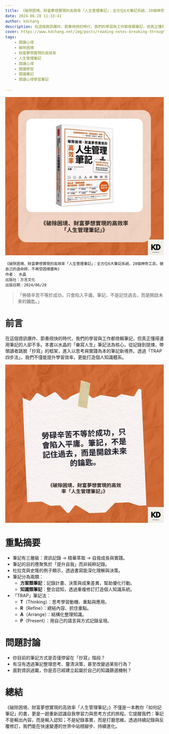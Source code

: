 ```yaml
---
title: 《破除困境、財富夢想實現的高效率「人生管理筆記」：全方位6大筆記系統、28個神奇工具，做自己的造命師，不再受困境擺佈》| 閱讀心得學習筆記
date: 2024-06-28 11:33:41
author: kdchang
description: 在這個資訊爆炸、節奏飛快的時代，我們的學習與工作都倚賴筆記，但真正懂得運用筆記的人卻不多。本書以水晶的「樂寫人生」筆記法為核心，從記錄到提煉，帶領讀者跳脫「抄寫」的框架，進入以思考與實踐為本的筆記新境界。透過「TRAP四步法」，我們不僅能提升學習效率，更能打造個人知識體系。
cover: https://www.kdchang.net/img/posts/reading-notes-breaking-through-difficulties-achieving-wealth-dreams-with-efficient-life-management-notes-1.jpg
tags: 
    - 閱讀心得
    - 破除困境
    - 財富夢想實現的高效率
    - 人生管理筆記
    - 閱讀心得
    - 閱讀學習
    - 閱讀筆記
    - 閱讀心得學習筆記

---
```


![](img/posts/reading-notes-breaking-through-difficulties-achieving-wealth-dreams-with-efficient-life-management-notes-1.jpg)

```
《破除困境、財富夢想實現的高效率「人生管理筆記」：全方位6大筆記系統、28個神奇工具，做自己的造命師，不再受困境擺佈》
作者： 水晶  
出版社：方言文化
出版日期：2024/06/28
```

> 「勞碌辛苦不等於成功，只會陷入平庸。筆記，不是記住過去，而是開啟未來的鑰匙。」

# 前言
在這個資訊爆炸、節奏飛快的時代，我們的學習與工作都倚賴筆記，但真正懂得運用筆記的人卻不多。本書以水晶的「樂寫人生」筆記法為核心，從記錄到提煉，帶領讀者跳脫「抄寫」的框架，進入以思考與實踐為本的筆記新境界。透過「TRAP四步法」，我們不僅能提升學習效率，更能打造個人知識體系。

![](img/posts/reading-notes-breaking-through-difficulties-achieving-wealth-dreams-with-efficient-life-management-notes-2.jpg)

# 重點摘要
- 筆記有三層級：資訊記錄 → 精華萃取 → 自我成長與實踐。
- 筆記的目的應聚焦於「提升自我」而非純粹記錄。
- 杜拉克與史隆的例子顯示，透過書寫能深化理解與決策。
- 筆記分為兩類：  
  - **方案類筆記**：記錄計畫、決策與成果差異，幫助優化行動。  
  - **知識類筆記**：整合認知，透過重複修訂打造個人知識系統。
- 「TRAP」筆記法：  
  - **T**（Thinking）：思考學習動機、重點與應用。  
  - **R**（Refine）：總結內容、抓住重點。  
  - **A**（Arrange）：結構化整理知識。  
  - **P**（Present）：用自己的語言與方式記錄呈現。

# 問題討論
- 你目前的筆記方式是否僅停留在「抄寫」階段？
- 有沒有透過筆記整理思考、釐清決策，甚至改變過某些行為？
- 面對資訊過載，你是否已經建立起屬於自己的知識篩選機制？

# 總結
《破除困境、財富夢想實現的高效率「人生管理筆記」》不僅是一本教你「如何記筆記」的書，更是一趟重新認識自我學習力與思考方式的旅程。它提醒我們：筆記不是輸出內容，而是輸入認知；不是紀錄事實，而是打磨思維。透過持續記錄與反覆修訂，我們能在快速變遷的世界中站穩腳步、持續進化。